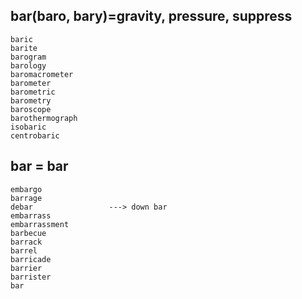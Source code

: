 ## bar(baro, bary)=gravity, pressure, suppress
```
baric
barite
barogram
barology
baromacrometer
barometer
barometric
barometry
baroscope
barothermograph
isobaric
centrobaric

```
## bar = bar
```
embargo          
barrage
debar                 ---> down bar
embarrass
embarrassment
barbecue
barrack
barrel
barricade
barrier
barrister
bar

```
